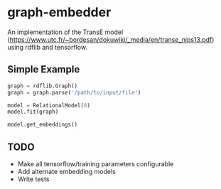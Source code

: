 # graph-embedder
An implementation of the TransE model (https://www.utc.fr/~bordesan/dokuwiki/_media/en/transe_nips13.pdf) using rdflib and tensorflow.

## Simple Example

```python
graph = rdflib.Graph()
graph = graph.parse('/path/to/input/file')

model = RelationalModel(8)
model.fit(graph)

model.get_embeddings()
```
## TODO

- Make all tensorflow/training parameters configurable
- Add alternate embedding models
- Write tests
